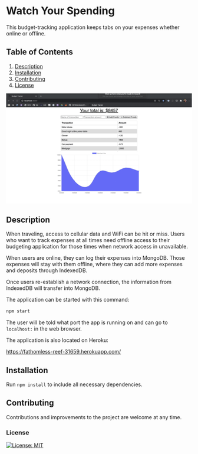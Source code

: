 # Watch Your Spending
This budget-tracking application keeps tabs on your expenses whether online or offline. 

## Table of Contents
1. [Description](#description)
2. [Installation](#installation)
3. [Contributing](#contributing)
4. [License](#license)

![](public/assets/BudgetTracker.gif)

## Description
When traveling, access to cellular data and WiFi can be hit or miss. Users who want to track expenses at all times need offline access to their budgeting application for those times when network access in unavailable. 

When users are online, they can log their expenses into MongoDB. Those expenses will stay with them offline, where they can add more expenses and deposits through IndexedDB.

Once users re-establish a network connection, the information from IndexedDB will transfer into MongoDB. 

The application can be started with this command:

```sh
npm start
```

The user will be told what port the app is running on and can go to `localhost:` in the web browser.

The application is also located on Heroku:

https://fathomless-reef-31659.herokuapp.com/

## Installation

Run `npm install` to include all necessary dependencies. 

## Contributing

Contributions and improvements to the project are welcome at any time. 

### License
[![License: MIT](https://img.shields.io/badge/License-MIT-yellow.svg)](https://opensource.org/licenses/MIT)